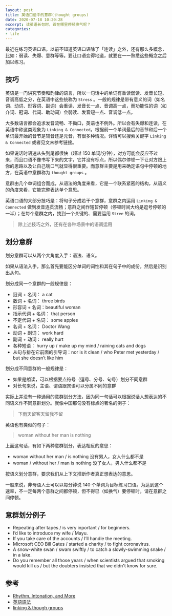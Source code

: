 ```yaml
---
layout: post
title: 英语口语中的意群(thought groups)
date: 2020-07-18 10:20:28
excerpt: 读英语长句时，该在哪里停顿换气呢？
categories: 
- life
---
```


最近在练习英语口语。以前不知道英语口语除了「连读」之外，还有那么多概念，比如：弱读、失爆、意群等等。要让口语变得地道，就要在一一熟悉这些概念之后加以练习。

## 技巧

英语是一门讲究节奏和韵律的语言，所以一句话中的单词有重读弱读、发音长短、音调高低之分，在英语中这些统称为 `Stress` 。一般的规律是带有意义的词（如名词、动词、形容词、副词）会重读、发音长一点、音调高一点，而功能性的词（如介词、冠词、代词、助动词）会弱读、发音短一点、音调低一点。

大多数语言都会追求发音流畅、不拗口，英语也不例外。所以会有失爆和连读，在英语中称这类现象为 `Linking & Connected`。根据前一个单词最后的音节和后一个单词最开始的音节是辅音还是元音，有很多种情况。详情可以搜索关键字 `Linking & Connected` 或者见文末参考链接。 

如果说话时语速从头到尾都很快（超过 150 单词/分钟），对方可能会反应不过来，而且口语不像书写下来的文字，它并没有标点，所以偶尔停顿一下让对方跟上你的思路以及让自己喘口气就显得很重要。而意群主要是用来确定语句中停顿的地方，在英语中意群称为 `thought groups` 。

意群由几个单词组合而成，从语法的角度来看，它是一个联系紧密的结构，从语义的角度来看，它能完整表达单个意思。

英语口语的大部分技巧是：将句子分成若干个意群，意群之内运用 `Linking & Connected` 做到发音连贯流畅；意群之间作短暂停顿（停顿时间大约是逗号停顿的一半）；在每个意群之内，找到一个关键的、需要运用 `Stree` 的词。

> 除上述技巧之外，还有在各种场景中的语调运用

## 划分意群

划分意群可以从两个大角度入手：语法、语义。

如果从语法入手，那么首先要能区分单词的词性和其在句子中的成份，然后是识别出从句。

划分成同一个意群的一般规律是：

- 冠词 + 名词： a cat
- 数词 + 名词： three birds
- 形容词 + 名词：beautiful woman
- 指示代词 + 名词： that person
- 不定代词 + 名词： some apples
- 名词 + 名词： Doctor Wang
- 动词 + 副词： work hard
- 副词 + 动词： really hurt
- 各种短语： hurry up / make up my mind / raining cats and dogs
- 从句与排在它前面的引导词：nor is it clean / who Peter met yesterday / but she doesn’t like him

划分成不同意群的一般规律是：

- 如果是朗读，可以根据要点符号（逗号、分号、句号）划分不同意群
- 对长句来说，主语、谓语跟宾语可以分属不同的意群


实际上并没有一种通用的意群划分方法，因为同一句话可以根据说话人想表达的不同语义作不同意群划分。就像中国那句没有标点的著名的例子：

> 下雨天留客天留我不留

英语也有类似的句子：

> woman without her man is nothing

上面这句话，有如下两种意群划分，表达相反的意思：

- woman without her man / is nothing 没有男人，女人什么都不是
- woman / without her / man is nothing 没了女人，男人什么都不是

按语义划分意群，要求我们从上下文推断作者真正想表达的意思。

一般来说，非母语人士可以以每分钟说 140 个单词为目标练习口语。为达到这个速率，不一定每两个意群之间都停顿，但不得已（如换气）要停顿时，请在意群之间停顿。

## 意群划分例子

- Repeating after tapes / is very inportant / for beginners.
- I’d like to introduce my wife / Mayu.
- If you take care of the accounts / I’ll handle the meeting.
- Microsoft CEO Bill Gates / started a charity / to fight coronavirus.
- A snow-white swan / swam swiftly / to catch a slowly-swimming snake / in a lake.
- Do you remember all those years / when scientists argued that smoking would kill us / but the doubters insisted that we didn't know for sure.

## 参考

- [Rhythm, Intonation, and More][1]
- [英語語法][2]
- [linking & though groups][3]

[1]:https://tfcs.baruch.cuny.edu/rhythm-intonation-more/
[2]:https://zh.wikipedia.org/wiki/英語語法
[3]:https://www.youtube.com/watch?v=o-JtcSzL3Ic&vl=en